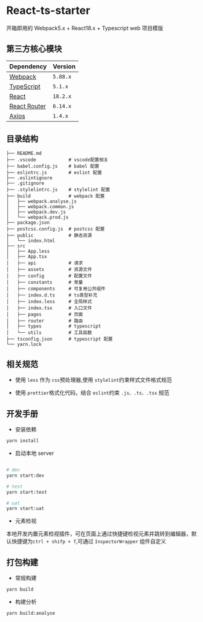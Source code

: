 # React-ts-starter

开箱即用的 Webpack5.x + React18.x + Typescript web 项目模版

## 第三方核心模块

| Dependency                                                                    | Version  |
| ----------------------------------------------------------------------------- | -------- |
| [Webpack](https://webpack.docschina.org/)                                     | `5.88.x` |
| [TypeScript](https://www.typescriptlang.org)                                  | `5.1.x`  |
| [React](https://zh-hans.reactjs.org/)                                         | `18.2.x` |
| [React Router](https://reacttraining.com/react-router/web/guides/quick-start) | `6.14.x` |
| [Axios](https://axios-http.com/zh/docs/intro)                                 | `1.4.x`  |

## 目录结构

```
├── README.md
├── .vscode            # vscode配置相关
├── babel.config.js    # babel 配置
├── eslintrc.js        # eslint 配置
├── .eslintignore
├── .gitignore
├── .stylelintrc.js    # stylelint 配置
├── build              # webpack 配置
│   ├── webpack.analyse.js
│   ├── webpack.common.js
│   ├── webpack.dev.js
│   └── webpack.prod.js
├── package.json
├── postcss.config.js  # postcss 配置
├── public             # 静态资源
│   └── index.html
├── src
│   ├── App.less
│   ├── App.tsx
│   ├── api            # 请求
│   ├── assets         # 资源文件
│   ├── config         # 配置文件
│   ├── constants      # 常量
│   ├── components     # 可复用公共组件
│   ├── index.d.ts     # ts类型补充
│   ├── index.less     # 全局样式
│   ├── index.tsx      # 入口文件
│   ├── pages          # 页面
│   ├── router         # 路由
│   ├── types          # typescript
│   └── utils          # 工具函数
├── tsconfig.json      # typescript 配置
└── yarn.lock
```

## 相关规范

- 使用 `less` 作为 `css`预处理器,使用 `stylelint`约束样式文件格式规范

- 使用 `prettier`格式化代码，结合 `eslint`约束 `.js、.ts、.tsx` 规范

## 开发手册

- 安装依赖

```bash
yarn install
```

- 启动本地 server

```bash

# dev
yarn start:dev

# test
yarn start:test

# uat
yarn start:uat
```

- 元素检视

本地开发内置元素检视插件，可在页面上通过快捷键检视元素并跳转到编辑器，默认快捷键为`ctrl + shifp + f`,可通过 `InspectorWrapper` 组件自定义

## 打包构建

- 常规构建

```bash
yarn build
```

- 构建分析

```bash
yarn build:analyse
```

